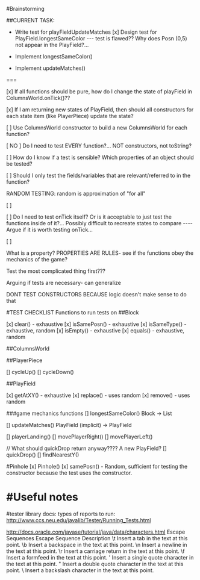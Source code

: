
#Brainstorming

##CURRENT TASK:
- Write test for playFieldUpdateMatches
[x] Design test for PlayField.longestSameColor
--- test is flawed?? Why does Posn (0,5) not appear in the PlayField?...
- Implement longestSameColor()

- Implement updateMatches()

===

[x] If all functions should be pure, how do I change the state of playField in ColumnsWorld.onTick()??

[x] If I am returning new states of PlayField, then should all constructors for each state item (like PlayerPiece) update the state?

[ ] Use ColumnsWorld constructor to build a new ColumnsWorld for each function?

[ NO ] Do I need to test EVERY function?... NOT constructors, not toString?

[ ] How do I know if a test is sensible? Which properties of an object should be tested?

[ ] Should I only test the fields/variables that are relevant/referred to in the function?

RANDOM TESTING: random is approximation of "for all"

[ ]

[ ] Do I need to test onTick itself? Or is it acceptable to just test the functions inside of it?... Possibly difficult to recreate states to compare
---- Argue if it is worth testing onTick...

[ ]


What is a property?
PROPERTIES ARE RULES- see if the functions obey the mechanics of the game?

Test the most complicated thing first???

Arguing if tests are necessary-
can generalize

DONT TEST CONSTRUCTORS BECAUSE logic doesn't make sense to do that

#TEST CHECKLIST
Functions to run tests on
##Block

[x] clear() - exhaustive
[x] isSamePosn() - exhaustive
[x] isSameType() - exhaustive, random
[x] isEmpty() - exhaustive
[x] equals() - exhaustive, random




##ColumnsWorld


##PlayerPiece

[] cycleUp()
[] cycleDown()

##PlayField

[x] getAtXY() - exhaustive
[x] replace() - uses random
[x] remove() - uses random

###game mechanics functions
[] longestSameColor()
Block -> List<Block>

[] updateMatches()
PlayField (implicit) -> PlayField

[] playerLanding()
[] movePlayerRight()
[] movePlayerLeft()

// What should quickDrop return anyway???? A new PlayField?
[] quickDrop()
[] findNearestY()

#Pinhole
[x] Pinhole()
[x] samePosn() - Random, sufficient for testing the constructor
because the test uses the constructor.

#Useful notes
===

#tester library docs:
types of reports to run:
http://www.ccs.neu.edu/javalib/Tester/Running_Tests.html




http://docs.oracle.com/javase/tutorial/java/data/characters.html
Escape Sequences
Escape Sequence Description
\t  Insert a tab in the text at this point.
\b  Insert a backspace in the text at this point.
\n  Insert a newline in the text at this point.
\r  Insert a carriage return in the text at this point.
\f  Insert a formfeed in the text at this point.
\'  Insert a single quote character in the text at this point.
\"  Insert a double quote character in the text at this point.
\\  Insert a backslash character in the text at this point.
